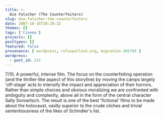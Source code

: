 ```yaml
---
title: >-
  Die Falscher (The Counterfeiters)
slug: die-falscher-the-counterfeiters
date: 2007-10-16T20:29:32
themes: []
tags: ['Cinema']
projects: []
posttypes: []
featured: False
provenance: [ wordpress, rufuspollock.org, migration-201703 ]
wordpress:
  - post_id: 231
---
```


7/10. A powerful, intense film. The focus on the counterfeiting operation (and the thriller-like aspect of this storyline) by moving the camps largely 'off-stage' acts to intensify the impact and appreciation of their horrors. Rather than simple choices and obvious moralizing we are confronted with ambiguity and complexity, above all in the form of the central character Sally Sorowitsch. The result is one of the best 'fictional' films to be made about the holocaust, vastly superior to the crude cliches and trivial sententiousness of the likes of Schindler's list.

